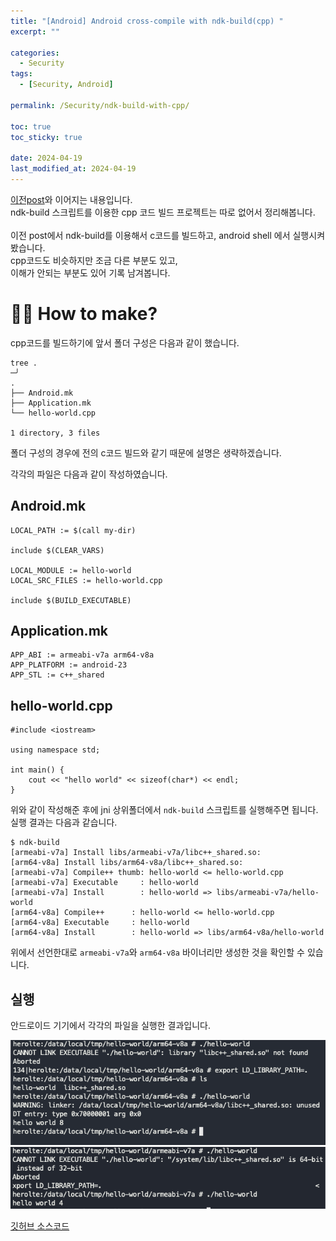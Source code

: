 ```yaml
---
title: "[Android] Android cross-compile with ndk-build(cpp) "
excerpt: ""

categories:
  - Security
tags:
  - [Security, Android]

permalink: /Security/ndk-build-with-cpp/

toc: true
toc_sticky: true

date: 2024-04-19
last_modified_at: 2024-04-19
---
```


[이전post](https://parkhoho.github.io/Security/ndk-build-with-c/)와 이어지는 내용입니다.<br>
ndk-build 스크립트를 이용한 cpp 코드 빌드 프로젝트는 따로 없어서 정리해봅니다.<br>
<br>
이전 post에서 ndk-build를 이용해서 c코드를 빌드하고, android shell 에서 실행시켜봤습니다.<br>
cpp코드도 비슷하지만 조금 다른 부분도 있고,<br>
이해가 안되는 부분도 있어 기록 남겨봅니다.

# ☝🏻 How to make?
cpp코드를 빌드하기에 앞서 폴더 구성은 다음과 같이 했습니다.

```
tree .                                                                     ─╯
.
├── Android.mk
├── Application.mk
└── hello-world.cpp

1 directory, 3 files
```

폴더 구성의 경우에 전의 c코드 빌드와 같기 때문에 설명은 생략하겠습니다.

각각의 파일은 다음과 같이 작성하였습니다.


## Android.mk
```
LOCAL_PATH := $(call my-dir)

include $(CLEAR_VARS)

LOCAL_MODULE := hello-world
LOCAL_SRC_FILES := hello-world.cpp

include $(BUILD_EXECUTABLE)
```

## Application.mk

```
APP_ABI := armeabi-v7a arm64-v8a
APP_PLATFORM := android-23
APP_STL := c++_shared
```

## hello-world.cpp
```
#include <iostream>

using namespace std;

int main() {
    cout << "hello world" << sizeof(char*) << endl;
}
```

위와 같이 작성해준 후에 jni 상위폴더에서 `ndk-build` 스크립트를 실행해주면 됩니다.<br>
실행 결과는 다음과 같습니다.

```
$ ndk-build
[armeabi-v7a] Install libs/armeabi-v7a/libc++_shared.so:
[arm64-v8a] Install libs/arm64-v8a/libc++_shared.so:
[armeabi-v7a] Compile++ thumb: hello-world <= hello-world.cpp
[armeabi-v7a] Executable     : hello-world
[armeabi-v7a] Install        : hello-world => libs/armeabi-v7a/hello-world
[arm64-v8a] Compile++      : hello-world <= hello-world.cpp
[arm64-v8a] Executable     : hello-world
[arm64-v8a] Install        : hello-world => libs/arm64-v8a/hello-world
```

위에서 선언한대로 `armeabi-v7a`와 `arm64-v8a` 바이너리만 생성한 것을 확인할 수 있습니다.

## 실행
안드로이드 기기에서 각각의 파일을 실행한 결과입니다.

<img src="/assets/images/cpp-64.png">
<img src="/assets/images/cpp-32.png">


[깃허브 소스코드](https://github.com/ParkHoHo/Android-Study/tree/main/cpp-test/jni)
